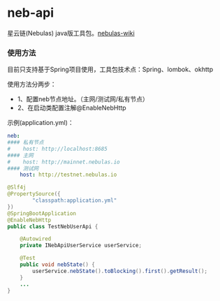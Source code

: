 # neb-api
星云链(Nebulas) java版工具包。[nebulas-wiki](https://github.com/nebulasio/wiki/blob/master/rpc.md)

### 使用方法

目前只支持基于Spring项目使用，工具包技术点：Spring、lombok、okhttp

使用方法分两步：

- 1、配置neb节点地址。（主网/测试网/私有节点）
- 2、在启动类配置注解@EnableNebHttp

示例(application.yml)：

```yml
neb:
#### 私有节点
#    host: http://localhost:8685
#### 主网
#    host: http://mainnet.nebulas.io
#### 测试网
    host: http://testnet.nebulas.io
```

```java
@Slf4j
@PropertySource({
        "classpath:application.yml"
})
@SpringBootApplication
@EnableNebHttp
public class TestNebUserApi {

    @Autowired
    private INebApiUserService userService;

    @Test
    public void nebState() {
        userService.nebState().toBlocking().first().getResult();
    }
    ...
}
```





